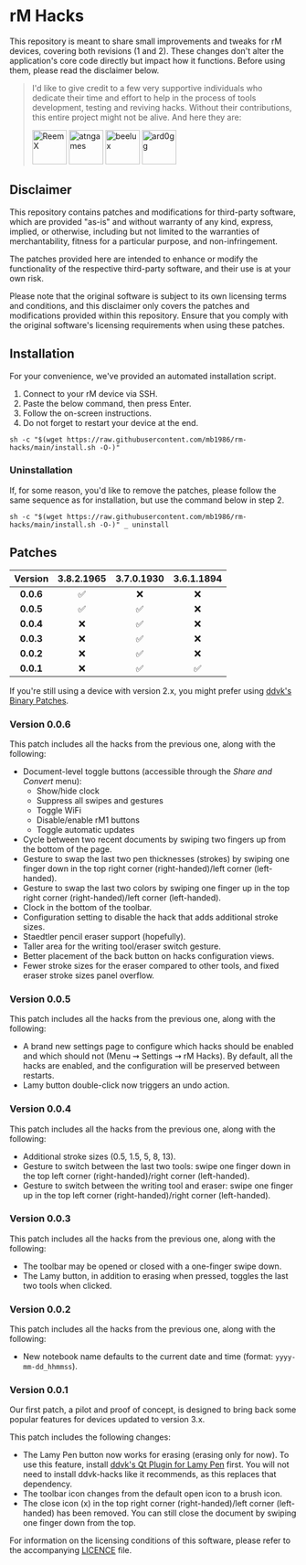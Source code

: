 # rM Hacks

This repository is meant to share small improvements and tweaks for rM devices,
covering both revisions (1 and 2).
These changes don't alter the application's core code directly
but impact how it functions.
Before using them, please read the disclaimer below.

> I'd like to give credit to a few very supportive individuals who dedicate their
> time and effort to help in the process of tools development, testing and
> reviving hacks. Without their contributions, this entire project might not be
> alive. And here they are:
>
> [<img src="https://github.com/ReemX.png" alt="ReemX" width="60"/>](https://github.com/ReemX)
> [<img src="https://github.com/atngames.png" alt="atngames" width="60"/>](https://github.com/atngames)
> [<img src="https://github.com/beelux.png" alt="beelux" width="60"/>](https://github.com/beelux)
> [<img src="https://github.com/ard0gg.png" alt="ard0gg" width="60"/>](https://github.com/ard0gg)

## Disclaimer

This repository contains patches and modifications for third-party software,
which are provided "as-is" and without warranty of any kind, express, implied,
or otherwise, including but not limited to the warranties of merchantability,
fitness for a particular purpose, and non-infringement.

The patches provided here are intended to enhance or modify the functionality of
the respective third-party software, and their use is at your own risk.

Please note that the original software is subject to its own licensing terms
and conditions, and this disclaimer only covers the patches and modifications
provided within this repository. Ensure that you comply with the original
software's licensing requirements when using these patches.

## Installation

For your convenience, we've provided an automated installation script.

1. Connect to your rM device via SSH.
2. Paste the below command, then press Enter.
3. Follow the on-screen instructions.
4. Do not forget to restart your device at the end.

```shell
sh -c "$(wget https://raw.githubusercontent.com/mb1986/rm-hacks/main/install.sh -O-)"
```

### Uninstallation

If, for some reason, you'd like to remove the patches,
please follow the same sequence as for installation,
but use the command below in step 2.

```shell
sh -c "$(wget https://raw.githubusercontent.com/mb1986/rm-hacks/main/install.sh -O-)" _ uninstall
```

## Patches

| Version |    3.8.2.1965    |    3.7.0.1930    |    3.6.1.1894    |
|  :---:  |       :---:      |       :---:      |       :---:      |
|**0.0.6**|:white_check_mark:|        :x:       |        :x:       |
|**0.0.5**|:white_check_mark:|:white_check_mark:|        :x:       |
|**0.0.4**|        :x:       |:white_check_mark:|        :x:       |
|**0.0.3**|        :x:       |:white_check_mark:|        :x:       |
|**0.0.2**|        :x:       |:white_check_mark:|        :x:       |
|**0.0.1**|        :x:       |:white_check_mark:|:white_check_mark:|

If you're still using a device with version 2.x, you might prefer using
[ddvk's Binary Patches](https://github.com/ddvk/remarkable-hacks).

### Version 0.0.6

This patch includes all the hacks from the previous one, along with the following:

- Document-level toggle buttons (accessible through the _Share and Convert_ menu):
  - Show/hide clock
  - Suppress all swipes and gestures
  - Toggle WiFi
  - Disable/enable rM1 buttons
  - Toggle automatic updates
- Cycle between two recent documents by swiping two fingers up from the bottom of the page.
- Gesture to swap the last two pen thicknesses (strokes) by swiping one finger down in the top right corner (right-handed)/left corner (left-handed).
- Gesture to swap the last two colors by swiping one finger up in the top right corner (right-handed)/left corner (left-handed).
- Clock in the bottom of the toolbar.
- Configuration setting to disable the hack that adds additional stroke sizes.
- Staedtler pencil eraser support (hopefully).
- Taller area for the writing tool/eraser switch gesture.
- Better placement of the back button on hacks configuration views.
- Fewer stroke sizes for the eraser compared to other tools, and fixed eraser stroke sizes panel overflow.

### Version 0.0.5

This patch includes all the hacks from the previous one, along with the following:

- A brand new settings page to configure which hacks should be enabled and which should not (Menu &#8669; Settings &#8669; rM Hacks).
  By default, all the hacks are enabled, and the configuration will be preserved between restarts.
- Lamy button double-click now triggers an undo action.

### Version 0.0.4

This patch includes all the hacks from the previous one, along with the following:

- Additional stroke sizes (0.5, 1.5, 5, 8, 13).
- Gesture to switch between the last two tools: swipe one finger down in the top left corner (right-handed)/right corner (left-handed).
- Gesture to switch between the writing tool and eraser: swipe one finger up in the top left corner (right-handed)/right corner (left-handed).

### Version 0.0.3

This patch includes all the hacks from the previous one, along with the following:

- The toolbar may be opened or closed with a one-finger swipe down.
- The Lamy button, in addition to erasing when pressed, toggles the last two tools when clicked.

### Version 0.0.2

This patch includes all the hacks from the previous one, along with the following:

- New notebook name defaults to the current date and time (format: `yyyy-mm-dd_hhmmss`).

### Version 0.0.1

Our first patch, a pilot and proof of concept, is designed to bring back some
popular features for devices updated to version 3.x.

This patch includes the following changes:

- The Lamy Pen button now works for erasing (erasing only for now).
  To use this feature, install
  [ddvk's Qt Plugin for Lamy Pen](https://github.com/ddvk/remarkable-stylus) first. You will not need to install ddvk-hacks like it recommends, as this replaces that dependency.
- The toolbar icon changes from the default open icon to a brush icon.
- The close icon (x) in the top right corner (right-handed)/left corner (left-handed) has been removed.
  You can still close the document by swiping one finger down from the top.

For information on the licensing conditions of this software, please refer to the accompanying [LICENCE](LICENCE) file.
